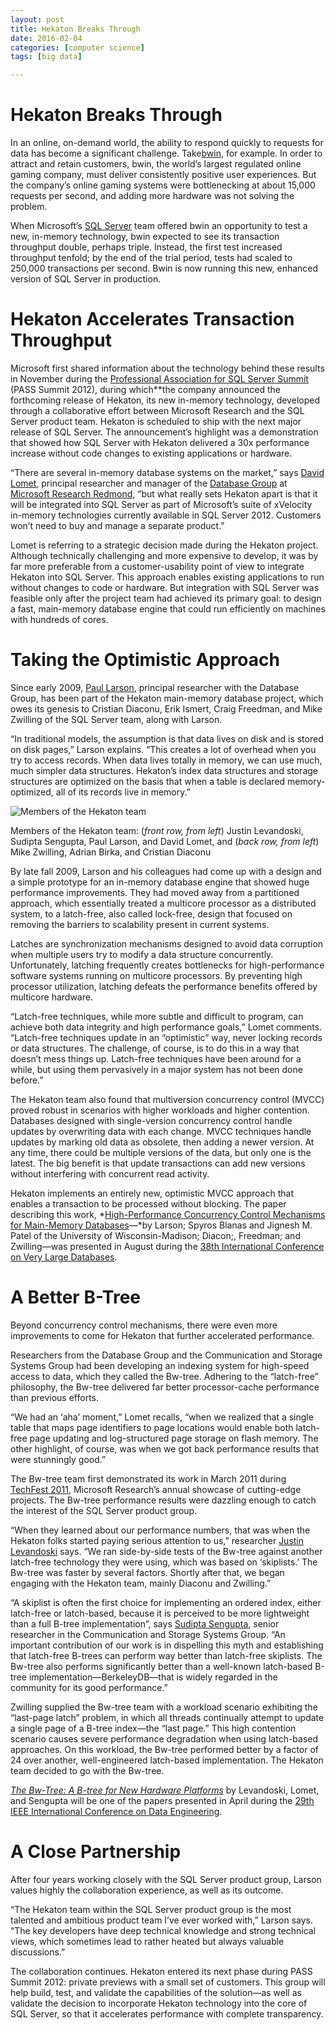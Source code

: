 ```yaml
---
layout: post
title: Hekaton Breaks Through 
date: 2016-02-04
categories: [computer science]
tags: [big data]

---
```

# Hekaton Breaks Through


In an online, on-demand world, the ability to respond quickly to
requests for data has become a significant challenge.
Take[bwin](http://blogs.technet.com/b/dataplatforminsider/archive/2012/12/11/how-fast-is-project-codenamed-hekaton-it-s-wicked-fast.aspx),
for example. In order to attract and retain customers, bwin, the world’s
largest regulated online gaming company, must deliver consistently
positive user experiences. But the company’s online gaming systems were
bottlenecking at about 15,000 requests per second, and adding more
hardware was not solving the problem.

When Microsoft’s [SQL
Server](http://www.microsoft.com/sqlserver/en/us/default.aspx) team
offered bwin an opportunity to test a new, in-memory technology, bwin
expected to see its transaction throughput double, perhaps triple.
Instead, the first test increased throughput tenfold; by the end of the
trial period, tests had scaled to 250,000 transactions per second. Bwin
is now running this new, enhanced version of SQL Server in production.

Hekaton Accelerates Transaction Throughput
==========================================

Microsoft first shared information about the technology behind these
results in November during the [Professional Association for SQL Server
Summit](http://www.sqlpass.org/summit/2012/) (PASS Summit 2012), during
which**the company announced the forthcoming release of Hekaton, its new
in-memory technology, developed through a collaborative effort between
Microsoft Research and the SQL Server product team. Hekaton is scheduled
to ship with the next major release of SQL Server. The announcement’s
highlight was a demonstration that showed how SQL Server with Hekaton
delivered a 30x performance increase without code changes to existing
applications or hardware.

“There are several in-memory database systems on the market,” says
[David Lomet](http://research.microsoft.com/en-us/people/lomet/),
principal researcher and manager of the [Database
Group](http://research.microsoft.com/en-us/groups/db/default.aspx) at
[Microsoft Research
Redmond](http://research.microsoft.com/en-us/labs/redmond/default.aspx),
“but what really sets Hekaton apart is that it will be integrated into
SQL Server as part of Microsoft’s suite of xVelocity in-memory
technologies currently available in SQL Server 2012. Customers won’t
need to buy and manage a separate product.”

Lomet is referring to a strategic decision made during the Hekaton
project. Although technically challenging and more expensive to develop,
it was by far more preferable from a customer-usability point of view to
integrate Hekaton into SQL Server. This approach enables existing
applications to run without changes to code or hardware. But integration
with SQL Server was feasible only after the project team had achieved
its primary goal: to design a fast, main-memory database engine that
could run efficiently on machines with hundreds of cores.

Taking the Optimistic Approach
==============================

Since early 2009, [Paul
Larson](http://research.microsoft.com/en-us/people/palarson/), principal
researcher with the Database Group, has been part of the Hekaton
main-memory database project, which owes its genesis to Cristian
Diaconu, Erik Ismert, Craig Freedman, and Mike Zwilling of the SQL
Server team, along with Larson.

“In traditional models, the assumption is that data lives on disk and is
stored on disk pages,” Larson explains. “This creates a lot of overhead
when you try to access records. When data lives totally in memory, we
can use much, much simpler data structures. Hekaton’s index data
structures and storage structures are optimized on the basis that when a
table is declared memory-optimized, all of its records live in memory.”

![Members of the Hekaton
team](http://research.microsoft.com/en-us/news/features/images/Hekaton_Story.png)

Members of the Hekaton team: (*front row, from
left*) Justin Levandoski, Sudipta Sengupta, Paul Larson, and David
Lomet, and (*back row, from left*) Mike Zwilling, Adrian Birka, and
Cristian Diaconu

By late fall 2009, Larson and his colleagues had come up with a design
and a simple prototype for an in-memory database engine that showed huge
performance improvements. They had moved away from a partitioned
approach, which essentially treated a multicore processor as a
distributed system, to a latch-free, also called lock-free, design that
focused on removing the barriers to scalability present in current
systems.

Latches are synchronization mechanisms designed to avoid data corruption
when multiple users try to modify a data structure concurrently.
Unfortunately, latching frequently creates bottlenecks for
high-performance software systems running on multicore processors. By
preventing high processor utilization, latching defeats the performance
benefits offered by multicore hardware.

“Latch-free techniques, while more subtle and difficult to program, can
achieve both data integrity and high performance goals,” Lomet comments.
“Latch-free techniques update in an “optimistic” way, never locking
records or data structures. The challenge, of course, is to do this in a
way that doesn’t mess things up. Latch-free techniques have been around
for a while, but using them pervasively in a major system has not been
done before.”

The Hekaton team also found that multiversion concurrency control (MVCC)
proved robust in scenarios with higher workloads and higher contention.
Databases designed with single-version concurrency control handle
updates by overwriting data with each change. MVCC techniques handle
updates by marking old data as obsolete, then adding a newer version. At
any time, there could be multiple versions of the data, but only one is
the latest. The big benefit is that update transactions can add new
versions without interfering with concurrent read activity.

Hekaton implements an entirely new, optimistic MVCC approach that
enables a transaction to be processed without blocking. The paper
describing this work, *[High-Performance Concurrency Control Mechanisms
for Main-Memory
Databases](http://vldb.org/pvldb/vol5/p298_per-akelarson_vldb2012.pdf)—*by
Larson; Spyros Blanas and Jignesh M. Patel of the University of
Wisconsin-Madison; Diacon;, Freedman; and Zwilling—was presented in
August during the [38th International Conference on Very Large
Databases](http://www.vldb2012.org/).

A Better B-Tree
===============

Beyond concurrency control mechanisms, there were even more improvements
to come for Hekaton that further accelerated performance.

Researchers from the Database Group and the Communication and Storage
Systems Group had been developing an indexing system for high-speed
access to data, which they called the Bw-tree. Adhering to the
“latch-free” philosophy, the Bw-tree delivered far better
processor-cache performance than previous efforts.

“We had an ‘aha’ moment,” Lomet recalls, “when we realized that a single
table that maps page identifiers to page locations would enable both
latch-free page updating and log-structured page storage on flash
memory. The other highlight, of course, was when we got back performance
results that were stunningly good.”

The Bw-tree team first demonstrated its work in March 2011 during
[TechFest
2011](http://research.microsoft.com/en-us/events/techfest2011/default.aspx),
Microsoft Research’s annual showcase of cutting-edge projects. The
Bw-tree performance results were dazzling enough to catch the interest
of the SQL Server product group.

“When they learned about our performance numbers, that was when the
Hekaton folks started paying serious attention to us,” researcher
[Justin
Levandoski](http://research.microsoft.com/en-us/um/people/justinle/)
says. “We ran side-by-side tests of the Bw-tree against another
latch-free technology they were using, which was based on ‘skiplists.’
The Bw-tree was faster by several factors. Shortly after that, we began
engaging with the Hekaton team, mainly Diaconu and Zwilling.”

“A skiplist is often the first choice for implementing an ordered index,
either latch-free or latch-based, because it is perceived to be more
lightweight than a full B-tree implementation”, says [Sudipta
Sengupta](http://research.microsoft.com/en-us/um/people/sudipta/),
senior researcher in the Communication and Storage Systems Group. “An
important contribution of our work is in dispelling this myth and
establishing that latch-free B-trees can perform way better than
latch-free skiplists. The Bw-tree also performs significantly better
than a well-known latch-based B-tree implementation—BerkeleyDB—that is
widely regarded in the community for its good performance.”

Zwilling supplied the Bw-tree team with a workload scenario exhibiting
the “last-page latch” problem, in which all threads continually attempt
to update a single page of a B-tree index—the “last page.” This high
contention scenario causes severe performance degradation when using
latch-based approaches. On this workload, the Bw-tree performed better
by a factor of 24 over another, well-engineered latch-based
implementation. The Hekaton team decided to go with the Bw-tree.

*[The Bw-Tree: A B-tree for New Hardware
Platforms](http://research.microsoft.com/pubs/178758/bw-tree-icde2013-cr.pdf)*
by Levandoski, Lomet, and Sengupta will be one of the papers presented
in April during the [29th IEEE International Conference on Data
Engineering](http://www.icde2013.org/index.html).

A Close Partnership
===================

After four years working closely with the SQL Server product group,
Larson values highly the collaboration experience, as well as its
outcome.

“The Hekaton team within the SQL Server product group is the most
talented and ambitious product team I’ve ever worked with,” Larson says.
“The key developers have deep technical knowledge and strong technical
views, which sometimes lead to rather heated but always valuable
discussions.”

The collaboration continues. Hekaton entered its next phase during PASS
Summit 2012: private previews with a small set of customers. This group
will help build, test, and validate the capabilities of the solution—as
well as validate the decision to incorporate Hekaton technology into the
core of SQL Server, so that it accelerates performance with complete
transparency.
